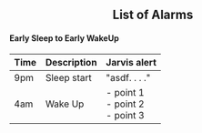 <h2 align="center">List of Alarms</h2>

#### Early Sleep to Early WakeUp

| Time | Description | Jarvis alert |
| ---- | ----------- | ------------ |
| 9pm | Sleep start | "asdf. . . ." |
| 4am | Wake Up | - point 1<br>- point 2<br>- point 3 |
